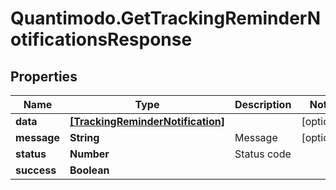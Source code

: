 # Quantimodo.GetTrackingReminderNotificationsResponse

## Properties
Name | Type | Description | Notes
------------ | ------------- | ------------- | -------------
**data** | [**[TrackingReminderNotification]**](TrackingReminderNotification.md) |  | [optional] 
**message** | **String** | Message | [optional] 
**status** | **Number** | Status code | 
**success** | **Boolean** |  | 


